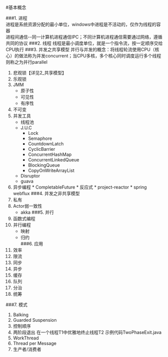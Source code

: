 #基本概念

###1. 进程  
进程是系统资源分配的最小单位，windows中进程是不活动的，仅作为线程的容器  
进程间通信--同一计算机进程通信IPC；不同计算机进程通信需要通过网络，遵循共同的协议
###2. 线程
线程是最小调度单位，就是一个指令流，按一定顺序交给CPU执行
###3. 并发之共享模型
并行与并发的概念：将线程轮流使用CPU（核心）的做法称为并发concurrent；当CPU多核，多个核心同时调度运行多个线程则称之为并行parallel
1. 悲观锁【详见2_共享模型】
2. 乐观锁
3. JMM
    * 原子性
    * 可见性
    * 有序性
4. 不可变
5. 并发工具 
    * 线程池
    * J.U.C
        * Lock
        * Semaphore
        * CountdownLatch
        * CyclicBarrier
        * ConcurrentHashMap
        * ConcurrentLinkedQueue
        * BlockingQueue
        * CopyOnWriteArrayList
    * Disruptor
    * guava
6. 异步编程
        * CompletableFuture
        * 反应式
            * project-reactor
            * spring webflux
###4. 并发之非共享模型
1. 私有
2. Actor弱一致性
    * akka
###5. 并行
1. 函数式编程
2. 并行编程
    * 映射
    * 归约         
###6. 应用
1. 效率
2. 限流
3. 同步
4. 异步
5. 缓存
6. 队列
7. 分治
8. 统筹

###7. 模式
1. Balking
2. Guarded Suspension
3. 控制顺序
4. 两阶段退出
    在一个线程T1中优雅地终止线程T2
    示例代码TwoPhaseExit.java
5. WorkThread
6. Thread per Message
7. 生产者/消费者